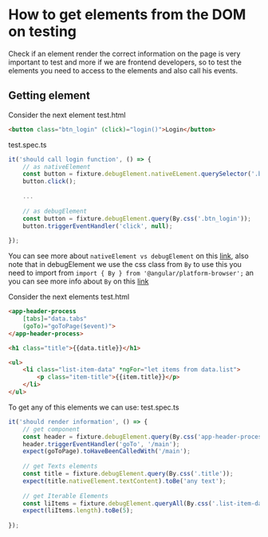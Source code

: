 
# How to get elements from the DOM on testing
Check if an element render the correct information on the page is very important to test and more if we are frontend developers, so to test the elements you need to access to the elements and also call his events.

## Getting element
Consider the next element
test.html
```html
<button class="btn_login" (click)="login()">Login</button>
```

test.spec.ts
```ts
it('should call login function', () => {
    // as nativeElement
    const button = fixture.debugElement.nativeELement.querySelector('.btn_login');
    button.click();
    
    ...
    
    // as debugElement
    const button = fixture.debugElement.query(By.css('.btn_login'));
    button.triggerEventHandler('click', null);
    
});
```
You can see more about ```nativeElement vs debugElement``` on this [link](https://angular.io/guide/testing-components-basics), also note that in debugElement we use the css class from ```By``` to use this you need to import from ```import { By } from '@angular/platform-browser';``` an you can see more info about ```By``` on this [link](https://angular.io/api/platform-browser/By)

Consider the next elements
test.html
```html
<app-header-process
    [tabs]="data.tabs"
    (goTo)="goToPage($event)">
</app-header-process>

<h1 class="title">{{data.title}}</h1>

<ul>
    <li class="list-item-data" *ngFor="let items from data.list">
        <p class="item-title">{{item.title}}</p>
    </li>
</ul>
```
To get any of this elements we can use:
test.spec.ts
```ts
it('should render information', () => {
    // get component
    const header = fixture.debugElement.query(By.css('app-header-process'));
    header.triggerEventHandler('goTo', '/main');
    expect(goToPage).toHaveBeenCalledWith('/main');
    
    // get Texts elements
    const title = fixture.debugElement.query(By.css('.title'));
    expect(title.nativeElement.textContent).toBe('any text');
    
    // get Iterable Elements
    const liItems = fixture.debugElement.queryAll(By.css('.list-item-data'));
    expect(liItems.length).toBe(5);
    
});
```
